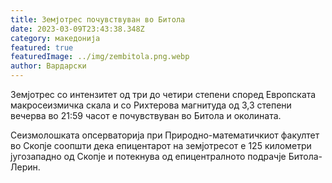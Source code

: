 ```yaml
---
title: Земјотрес почувствуван во Битола
date: 2023-03-09T23:43:38.348Z
category: македонија
featured: true
featuredImage: ../img/zembitola.png.webp
author: Вардарски
---
```


<!--StartFragment-->

Земјотрес со интензитет од три до четири степени според Европската макросеизмичка скала и со Рихтерова магнитуда од 3,3 степени вечерва во 21:59 часот е почувствуван во Битола и околината.

Сеизмолошката опсерваторија при Природно-математичкиот факултет во Скопје соопшти дека епицентарот на земјотресот е 125 километри југозападно од Скопје и потекнува од епицентралното подрачје Битола-Лерин.

<!--EndFragment-->
